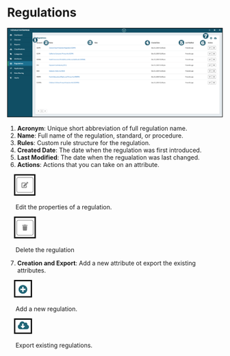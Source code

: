 # Regulations

![regulations](../assets/images/regulations.png "Regulations")


1. **Acronym**: Unique short abbreviation of full regulation name.
2. **Name**: Full name of the regulation, standard, or procedure.
3. **Rules**: Custom rule structure for the regulation.
4. **Created Date**: The date when the regulation was first introduced.
5. **Last Modified**:  The date when the regualation was last changed.
6. **Actions**: Actions that you can take on an attribute.

&nbsp;&nbsp;&nbsp;&nbsp;![edit](../assets/images/edit.png "Edit")

&nbsp;&nbsp;&nbsp;&nbsp;&nbsp;Edit the properties of a regulation.

&nbsp;&nbsp;&nbsp;&nbsp;![delete](../assets/images/delete.png "Delete")

&nbsp;&nbsp;&nbsp;&nbsp;&nbsp;Delete the regulation

7. **Creation and Export**: Add a new attribute ot export the existing attributes.

&nbsp;&nbsp;&nbsp;&nbsp;![Add](../assets/images/add.png "Add")

&nbsp;&nbsp;&nbsp;&nbsp;&nbsp;Add a new regulation.

&nbsp;&nbsp;&nbsp;&nbsp;![export](../assets/images/export.png "Export")

&nbsp;&nbsp;&nbsp;&nbsp;&nbsp;Export existing regulations.
